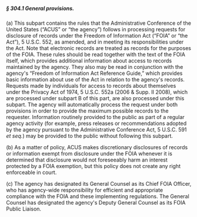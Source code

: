 ##### § 304.1 General provisions. #####

(a) This subpart contains the rules that the Administrative Conference of the United States (“ACUS” or “the agency”) follows in processing requests for disclosure of records under the Freedom of Information Act (“FOIA” or “the Act”), 5 U.S.C. 552, as amended, and in meeting its responsibilities under the Act. Note that electronic records are treated as records for the purposes of the FOIA. These rules should be read together with the text of the FOIA itself, which provides additional information about access to records maintained by the agency. They also may be read in conjunction with the agency's “Freedom of Information Act Reference Guide,” which provides basic information about use of the Act in relation to the agency's records. Requests made by individuals for access to records about themselves under the Privacy Act of 1974, 5 U.S.C. 552a (2006 & Supp. II 2008), which are processed under subpart B of this part, are also processed under this subpart. The agency will automatically process the request under both provisions in order to provide the maximum possible records to the requester. Information routinely provided to the public as part of a regular agency activity (for example, press releases or recommendations adopted by the agency pursuant to the Administrative Conference Act, 5 U.S.C. 591 *et seq.*) may be provided to the public without following this subpart.

(b) As a matter of policy, ACUS makes discretionary disclosures of records or information exempt from disclosure under the FOIA whenever it is determined that disclosure would not foreseeably harm an interest protected by a FOIA exemption, but this policy does not create any right enforceable in court.

(c) The agency has designated its General Counsel as its Chief FOIA Officer, who has agency-wide responsibility for efficient and appropriate compliance with the FOIA and these implementing regulations. The General Counsel has designated the agency's Deputy General Counsel as its FOIA Public Liaison.